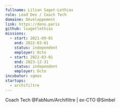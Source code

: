 ```yaml
---
fullname: Lilian Saget-Lethias
role: Lead Dev / Coach Tech
domaine: Développement
link: https://deno.paris
github: lsagetlethias
missions:
  - start: 2021-09-01
    end: 2022-03-01
    status: independent
    employer: Octo
  - start: 2022-03-01
    end: 2023-12-31
    status: independent
    employer: Octo
incubator: sgmas
startups:
  - archifiltre
---
```


Coach Tech @FabNum/Archifiltre | ex-CTO @Simbel
